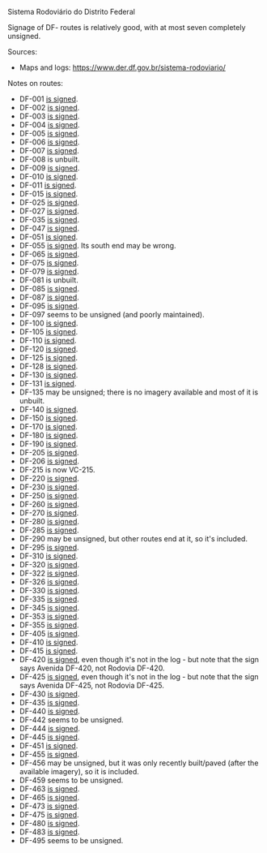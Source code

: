 Sistema Rodoviário do Distrito Federal

Signage of DF- routes is relatively good, with at most seven completely unsigned.

Sources:
* Maps and logs: https://www.der.df.gov.br/sistema-rodoviario/

Notes on routes:
* DF-001 [is signed](https://www.google.com/maps/@-15.6889912,-47.8585832,3a,21.6y,144.77h,82.23t/data=!3m6!1e1!3m4!1sGYTMZDVlX9T3Vc9vUewteg!2e0!7i16384!8i8192?entry=ttu).
* DF-002 [is signed](https://www.google.com/maps/@-15.8354523,-47.9261962,3a,29.9y,104.16h,84.74t/data=!3m6!1e1!3m4!1svW1zkBvqlSQup8dVvZI8Hw!2e0!7i16384!8i8192?entry=ttu).
* DF-003 [is signed](https://www.google.com/maps/@-15.8098585,-47.948904,3a,47.6y,329.21h,81.79t/data=!3m6!1e1!3m4!1s9II0-tzIFOTxkgUIc0bsrA!2e0!7i16384!8i8192?entry=ttu).
* DF-004 [is signed](https://www.google.com/maps/@-15.7626327,-47.8630453,3a,15y,142.14h,86.9t/data=!3m6!1e1!3m4!1sh3Gx3BnY3WyF81zrVOSNSA!2e0!7i16384!8i8192?entry=ttu).
* DF-005 [is signed](https://www.google.com/maps/@-15.7219345,-47.8840063,3a,17.1y,-18.67h,83.53t/data=!3m6!1e1!3m4!1sEi_-HflQYrni7yXmdvQncQ!2e0!7i16384!8i8192?entry=ttu).
* DF-006 [is signed](https://www.google.com/maps/@-15.7193049,-47.896291,3a,15y,86.44h,91.34t/data=!3m6!1e1!3m4!1s7clZDgyL-efG6o2A_Let5g!2e0!7i16384!8i8192?entry=ttu).
* DF-007 [is signed](https://www.google.com/maps/@-15.715514,-47.8993816,3a,32.8y,134.99h,84.82t/data=!3m6!1e1!3m4!1sDmZUlScdKeMY9yYaN_tbzQ!2e0!7i16384!8i8192?entry=ttu).
* DF-008 is unbuilt.
* DF-009 [is signed](https://www.google.com/maps/@-15.7246192,-47.9066398,3a,15.6y,94.12h,85.12t/data=!3m6!1e1!3m4!1sE8yf6LD1O-7-VLLosPnekw!2e0!7i16384!8i8192?entry=ttu).
* DF-010 [is signed](https://www.google.com/maps/@-15.7841674,-47.909842,3a,25.5y,39.21h,83.77t/data=!3m6!1e1!3m4!1sKGqYvBrUyl88V4Afe4Ofbw!2e0!7i16384!8i8192?entry=ttu).
* DF-011 [is signed](https://www.google.com/maps/@-15.7871772,-47.9101258,3a,25y,178.74h,87.76t/data=!3m6!1e1!3m4!1ssi4o4mD_wbfroZa0eiM90w!2e0!7i16384!8i8192?entry=ttu).
* DF-015 [is signed](https://www.google.com/maps/@-15.7588584,-47.7794212,3a,15y,286.59h,87.84t/data=!3m6!1e1!3m4!1seEiyjhVMsMQ9jmiCzEmA-A!2e0!7i16384!8i8192?entry=ttu).
* DF-025 [is signed](https://www.google.com/maps/@-15.8106012,-47.802828,3a,31.1y,277.88h,83.14t/data=!3m6!1e1!3m4!1szBE7wBMM_6lfa2ky9JI2IQ!2e0!7i16384!8i8192?entry=ttu).
* DF-027 [is signed](https://www.google.com/maps/@-15.8369025,-47.8251107,3a,15.2y,200.24h,95.35t/data=!3m6!1e1!3m4!1suJanlefvl651WhdGH6HALg!2e0!7i16384!8i8192?entry=ttu).
* DF-035 [is signed](https://www.google.com/maps/@-15.8635238,-47.8215038,3a,40.8y,327.46h,85.86t/data=!3m6!1e1!3m4!1s3vPBMrdgJXGZbPJSRzgmdg!2e0!7i16384!8i8192?entry=ttu).
* DF-047 [is signed](https://www.google.com/maps/@-15.8701314,-47.926353,3a,16.4y,293.16h,83.05t/data=!3m6!1e1!3m4!1sKGQsYx7_Xp90Ba348vn9GQ!2e0!7i16384!8i8192?entry=ttu).
* DF-051 [is signed](https://www.google.com/maps/@-15.8449792,-47.9317927,3a,15y,322.69h,85.29t/data=!3m6!1e1!3m4!1sSiLRFFZGto2MLdqk5frPvA!2e0!7i16384!8i8192?entry=ttu).
* DF-055 [is signed](https://www.google.com/maps/@-15.882831,-47.958835,3a,22.4y,169.08h,86.22t/data=!3m6!1e1!3m4!1sr7RE2l8YWjcdXSEo6-geRQ!2e0!7i16384!8i8192?entry=ttu). Its south end may be wrong.
* DF-065 [is signed](https://www.google.com/maps/@-15.9661028,-48.0208768,3a,16.5y,256.47h,86.15t/data=!3m6!1e1!3m4!1sejjm9hWxGqSNA4O1DD-KNA!2e0!7i16384!8i8192?entry=ttu).
* DF-075 [is signed](https://www.google.com/maps/@-15.8764031,-48.0263444,3a,15.6y,126.19h,88.32t/data=!3m6!1e1!3m4!1s1Opx91eLZOhtUvaZ8SZPdA!2e0!7i16384!8i8192?entry=ttu).
* DF-079 [is signed](https://www.google.com/maps/@-15.8754271,-47.9896859,3a,54.8y,13.97h,85.87t/data=!3m6!1e1!3m4!1skNXpPOr4yBJ1ZWTnlD_SUA!2e0!7i16384!8i8192?entry=ttu).
* DF-081 is unbuilt.
* DF-085 [is signed](https://www.google.com/maps/@-15.8097361,-47.9492494,3a,17.7y,271.27h,83.47t/data=!3m6!1e1!3m4!1svmgDfu_33L5fgdnZM0FlVw!2e0!7i16384!8i8192?entry=ttu).
* DF-087 [is signed](https://www.google.com/maps/@-15.8112603,-47.9969749,3a,33.9y,264.63h,82.8t/data=!3m6!1e1!3m4!1sD74HIq0PJAW-qW2gRQCwjw!2e0!7i16384!8i8192?entry=ttu).
* DF-095 [is signed](https://www.google.com/maps/@-15.7887414,-47.9972475,3a,25.1y,6.69h,88.53t/data=!3m6!1e1!3m4!1s0NpLRXXuniaOIAM3MZfIrw!2e0!7i16384!8i8192?entry=ttu).
* DF-097 seems to be unsigned (and poorly maintained).
* DF-100 [is signed](https://www.google.com/maps/@-15.5840064,-47.3524586,3a,23.9y,128.34h,83.96t/data=!3m6!1e1!3m4!1snst5-ixglbVE_rksH0KxWg!2e0!7i16384!8i8192?entry=ttu).
* DF-105 [is signed](https://www.google.com/maps/@-15.5800742,-47.4032782,3a,36.3y,115.06h,83.43t/data=!3m6!1e1!3m4!1s1UNwv3EQDhxoDFWKj9tR6A!2e0!7i16384!8i8192?entry=ttu).
* DF-110 [is signed](https://www.google.com/maps/@-15.687075,-47.4894054,3a,28.5y,43.51h,85.95t/data=!3m6!1e1!3m4!1snes1TXEnvQhljmaguY7g2A!2e0!7i13312!8i6656?entry=ttu).
* DF-120 [is signed](https://www.google.com/maps/@-15.7284975,-47.6033356,3a,31y,293.82h,87.02t/data=!3m6!1e1!3m4!1s8gMRN5HCi11dT0boGNLYiA!2e0!7i16384!8i8192?entry=ttu).
* DF-125 [is signed](https://www.google.com/maps/@-15.9994032,-47.5635065,3a,16.2y,216.57h,89.16t/data=!3m6!1e1!3m4!1sD37wHh7eD5eguweCmTgZOA!2e0!7i16384!8i8192?entry=ttu).
* DF-128 [is signed](https://www.google.com/maps/@-15.6422858,-47.6861217,3a,32.6y,270.14h,82.99t/data=!3m6!1e1!3m4!1sWsm88GvIG2ex4LSS4pk6qg!2e0!7i16384!8i8192?entry=ttu).
* DF-130 [is signed](https://www.google.com/maps/@-15.6482005,-47.6502951,3a,21.7y,143.6h,84.32t/data=!3m6!1e1!3m4!1sIXdIk2tzX9VYb-7g91YsgQ!2e0!7i16384!8i8192?entry=ttu).
* DF-131 [is signed](https://www.google.com/maps/@-15.5814099,-47.6770069,3a,21.4y,272.87h,85.5t/data=!3m6!1e1!3m4!1sF8nF62bIwZ6QjYkyDyq9iA!2e0!7i16384!8i8192?entry=ttu).
* DF-135 may be unsigned; there is no imagery available and most of it is unbuilt.
* DF-140 [is signed](https://www.google.com/maps/@-15.9286663,-47.8324764,3a,21y,60.24h,88.65t/data=!3m6!1e1!3m4!1stGiZ-cHCq9Sc9zV3v-yboA!2e0!7i16384!8i8192?entry=ttu).
* DF-150 [is signed](https://www.google.com/maps/@-15.6378959,-47.851024,3a,15.9y,331.38h,84.93t/data=!3m6!1e1!3m4!1sUX5mfB-aFKuyOXr0XjlVuw!2e0!7i16384!8i8192?entry=ttu).
* DF-170 [is signed](https://www.google.com/maps/@-15.5807989,-48.0152442,3a,15.5y,243.26h,85.65t/data=!3m6!1e1!3m4!1sFnA6x9uDXSwXyqR94b_hOA!2e0!7i16384!8i8192?entry=ttu).
* DF-180 [is signed](https://www.google.com/maps/@-15.7318399,-48.1677393,3a,19.3y,211.32h,82.77t/data=!3m6!1e1!3m4!1s2DcKpGqG3bAthiq-EZXhVQ!2e0!7i16384!8i8192?entry=ttu).
* DF-190 [is signed](https://www.google.com/maps/@-15.9420447,-48.2468775,3a,15y,337.32h,92.68t/data=!3m6!1e1!3m4!1su_ecn3QjGpmg_T7byIPHoQ!2e0!7i16384!8i8192?entry=ttu).
* DF-205 [is signed](https://www.google.com/maps/@-15.5343881,-47.5130824,3a,39.5y,106h,81.01t/data=!3m6!1e1!3m4!1s-xBDdjrvlLVznvPh_sM_fg!2e0!7i13312!8i6656?entry=ttu).
* DF-206 [is signed](https://www.google.com/maps/@-15.5265396,-48.1909545,3a,17.5y,15.52h,89.34t/data=!3m6!1e1!3m4!1sicT9vpcX2yaJ6StOivn3ug!2e0!7i16384!8i8192?entry=ttu).
* DF-215 is now VC-215.
* DF-220 [is signed](https://www.google.com/maps/@-15.6227578,-48.0670217,3a,42.9y,315.75h,88.24t/data=!3m6!1e1!3m4!1sbuNg49TQGM2joTRqIJSnMw!2e0!7i16384!8i8192?entry=ttu).
* DF-230 [is signed](https://www.google.com/maps/@-15.6162179,-47.7057814,3a,15y,175.23h,86.73t/data=!3m6!1e1!3m4!1s58NfJ5I4sfuvLWBY7o-tWg!2e0!7i16384!8i8192?entry=ttu).
* DF-250 [is signed](https://www.google.com/maps/@-15.7579341,-47.7769405,3a,15y,113.58h,86.47t/data=!3m6!1e1!3m4!1sbAhLulR7mFr4jl8a9mNVXQ!2e0!7i16384!8i8192?entry=ttu).
* DF-260 [is signed](https://www.google.com/maps/@-15.8721093,-47.5586896,3a,15.9y,313.4h,79.44t/data=!3m6!1e1!3m4!1sEmSCswmkv0S0nR6FjYk8OQ!2e0!7i13312!8i6656?entry=ttu).
* DF-270 [is signed](https://www.google.com/maps/@-15.9398524,-47.6002716,3a,20.9y,225.69h,85.57t/data=!3m6!1e1!3m4!1sP2yweuLL_O7P0E9dEj9jMw!2e0!7i16384!8i8192?entry=ttu).
* DF-280 [is signed](https://www.google.com/maps/@-15.9430708,-48.2522172,3a,18y,151.48h,78.91t/data=!3m6!1e1!3m4!1s77QXwMLWBFleR9tS8O0Kwg!2e0!7i16384!8i8192?entry=ttu).
* DF-285 [is signed](https://www.google.com/maps/@-16.0012264,-47.5546456,3a,15y,343.06h,87.51t/data=!3m6!1e1!3m4!1sv2wlgBXi-UnSchUNMQKFlQ!2e0!7i16384!8i8192?entry=ttu).
* DF-290 may be unsigned, but other routes end at it, so it's included.
* DF-295 [is signed](https://www.google.com/maps/@-16.049659,-47.6175955,3a,15y,156.06h,87.03t/data=!3m6!1e1!3m4!1sjOaVYjcbHKel2ufoOW5LKw!2e0!7i13312!8i6656?entry=ttu).
* DF-310 [is signed](https://www.google.com/maps/@-15.6895041,-47.5194616,3a,15y,156.93h,79.94t/data=!3m6!1e1!3m4!1sopUnEZ9JgAb_5V7rzFYk1Q!2e0!7i16384!8i8192?entry=ttu).
* DF-320 [is signed](https://www.google.com/maps/@-15.7142194,-47.5706381,3a,25.7y,111.68h,85.41t/data=!3m6!1e1!3m4!1sFnrwv4b7gJFeIpuBC6E4KA!2e0!7i16384!8i8192?entry=ttu).
* DF-322 [is signed](https://www.google.com/maps/@-15.7538112,-47.5222608,3a,15.7y,192.26h,87.41t/data=!3m6!1e1!3m4!1spjVdC4z1UfOSEnqAaCw2NA!2e0!7i13312!8i6656?entry=ttu).
* DF-326 [is signed](https://www.google.com/maps/@-15.5791365,-47.8532493,3a,32.6y,190.72h,87.58t/data=!3m6!1e1!3m4!1sbQBPGj-_k6HwfKPgf0kBfw!2e0!7i16384!8i8192?entry=ttu).
* DF-330 [is signed](https://www.google.com/maps/@-15.7408426,-47.6988428,3a,15.1y,279.17h,86.87t/data=!3m6!1e1!3m4!1stGBBvlEqFNGpXVlUc-mnAA!2e0!7i16384!8i8192?entry=ttu).
* DF-335 [is signed](https://www.google.com/maps/@-15.6148105,-47.8186657,3a,90y,13.16h,87.34t/data=!3m6!1e1!3m4!1srYqTACr6UEIi9ESnElExIw!2e0!7i16384!8i8192?entry=ttu).
* DF-345 [is signed](https://www.google.com/maps/@-15.5005208,-47.5244938,3a,24.3y,264.23h,82.96t/data=!3m6!1e1!3m4!1sQ0mLT_RfGdABRhEtv0SVOg!2e0!7i16384!8i8192?entry=ttu).
* DF-353 [is signed](https://www.google.com/maps/@-15.7174582,-47.5784077,3a,23.1y,10.35h,81.52t/data=!3m6!1e1!3m4!1sXsLjynkSvxcMVUH1hHN-Uw!2e0!7i13312!8i6656?entry=ttu).
* DF-355 [is signed](https://www.google.com/maps/@-15.8430347,-47.6259463,3a,25.2y,102.74h,85.96t/data=!3m6!1e1!3m4!1sJFAtD_bm1FN1-hYMBnsX5g!2e0!7i16384!8i8192?entry=ttu).
* DF-405 [is signed](https://www.google.com/maps/@-15.5812676,-47.5537861,3a,15y,19.35h,89.43t/data=!3m6!1e1!3m4!1sUw6CwDvscloTqRPkSnkblg!2e0!7i16384!8i8192?entry=ttu).
* DF-410 [is signed](https://www.google.com/maps/@-15.5819176,-47.5518866,3a,20.4y,115.34h,85.66t/data=!3m6!1e1!3m4!1sV3JuQtapXchjLVdfUYv5lA!2e0!7i16384!8i8192?entry=ttu).
* DF-415 [is signed](https://www.google.com/maps/@-15.6476592,-48.2002233,3a,21.4y,111.31h,86.66t/data=!3m6!1e1!3m4!1sk_JkC1Et0K-k8GymgVKCNg!2e0!7i16384!8i8192?entry=ttu).
* DF-420 [is signed](https://www.google.com/maps/@-15.6401199,-47.8495952,3a,26.3y,330.8h,98.99t/data=!3m6!1e1!3m4!1s-MPaiBY4kVbjuyQVCKdpAw!2e0!7i16384!8i8192?entry=ttu), even though it's not in the log - but note that the sign says Avenida DF-420, not Rodovia DF-420.
* DF-425 [is signed](https://www.google.com/maps/@-15.6687922,-47.8174279,3a,45y,20.97h,82.53t/data=!3m6!1e1!3m4!1slhZUO1dvdIXRcphprn-4sw!2e0!7i16384!8i8192?entry=ttu), even though it's not in the log - but note that the sign says Avenida DF-425, not Rodovia DF-425.
* DF-430 [is signed](https://www.google.com/maps/@-15.6769432,-48.0898609,3a,26.5y,230.65h,84.7t/data=!3m6!1e1!3m4!1sgoVo5M75DvRBJkAuDslPZQ!2e0!7i16384!8i8192?entry=ttu).
* DF-435 [is signed](https://www.google.com/maps/@-15.6971152,-48.088606,3a,15y,210.02h,84.16t/data=!3m6!1e1!3m4!1sf4JihVpLKbcLwSo8UL07Vg!2e0!7i16384!8i8192?entry=ttu).
* DF-440 [is signed](https://www.google.com/maps/@-15.7270756,-47.7904805,3a,25.1y,199.07h,85.84t/data=!3m6!1e1!3m4!1sA3V5I81VvyqVT7UoUq2k6g!2e0!7i16384!8i8192?entry=ttu).
* DF-442 seems to be unsigned.
* DF-444 [is signed](https://www.google.com/maps/@-15.6924827,-47.7021449,3a,15y,85.62h,86.9t/data=!3m6!1e1!3m4!1szusKMOJImLclZnmoK5WIKw!2e0!7i13312!8i6656?entry=ttu).
* DF-445 [is signed](https://www.google.com/maps/@-15.7308261,-48.1672463,3a,18.2y,319.38h,80.95t/data=!3m6!1e1!3m4!1sWjsvDCQZVxo6PuErJ3aWcA!2e0!7i16384!8i8192?entry=ttu).
* DF-451 [is signed](https://www.google.com/maps/@-15.7291352,-48.1257217,3a,25.8y,150.68h,82.03t/data=!3m6!1e1!3m4!1sQqLLKZh8qOf4DNsbQx8JNg!2e0!7i16384!8i8192?entry=ttu).
* DF-455 [is signed](https://www.google.com/maps/@-15.7810752,-47.6463185,3a,35.6y,75.17h,82.45t/data=!3m6!1e1!3m4!1syg7Lds5VTlKSBdlrNjSgDA!2e0!7i13312!8i6656?entry=ttu).
* DF-456 may be unsigned, but it was only recently built/paved (after the available imagery), so it is included.
* DF-459 seems to be unsigned.
* DF-463 [is signed](https://www.google.com/maps/@-15.8854461,-47.8211851,3a,28.2y,100.26h,84.07t/data=!3m6!1e1!3m4!1smX9Y5UGC0ECH0iXb_Mb9-g!2e0!7i16384!8i8192?entry=ttu).
* DF-465 [is signed](https://www.google.com/maps/@-15.9001032,-47.8191951,3a,17y,82.92h,86.4t/data=!3m6!1e1!3m4!1sKuqXZMFsJxUkIVNJABBUoA!2e0!7i16384!8i8192?entry=ttu).
* DF-473 [is signed](https://www.google.com/maps/@-15.9151459,-47.7600908,3a,16y,181.53h,84.33t/data=!3m6!1e1!3m4!1sIqpFEa5uF7FaytiuHr7t6g!2e0!7i16384!8i8192?entry=ttu).
* DF-475 [is signed](https://www.google.com/maps/@-15.9451088,-48.0385656,3a,15y,191.3h,86.86t/data=!3m6!1e1!3m4!1sYFQd1xnJcDLDHtQZMoGujw!2e0!7i16384!8i8192?entry=ttu).
* DF-480 [is signed](https://www.google.com/maps/@-15.968252,-48.0234028,3a,29.9y,259.19h,84.57t/data=!3m6!1e1!3m4!1sdDtepuroGDPBVAIsCMW_xA!2e0!7i16384!8i8192?entry=ttu).
* DF-483 [is signed](https://www.google.com/maps/@-16.0022706,-48.0528637,3a,75y,152.66h,76.45t/data=!3m6!1e1!3m4!1sC3JCMbpf4aUvsTaX4NoYsQ!2e0!7i16384!8i8192?entry=ttu).
* DF-495 seems to be unsigned.
